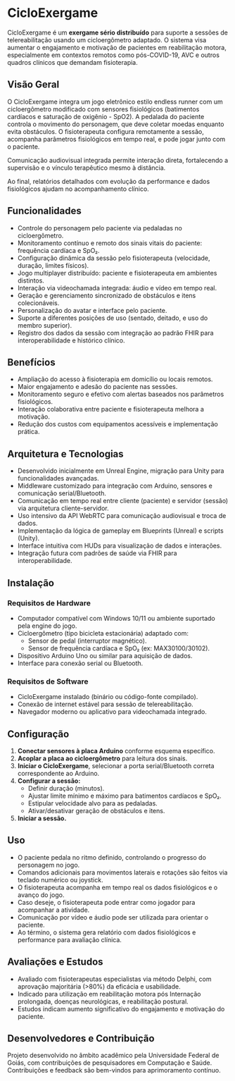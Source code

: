 # CicloExergame

CicloExergame é um **exergame sério distribuído** para suporte a sessões de telereabilitação usando um cicloergômetro adaptado. O sistema visa aumentar o engajamento e motivação de pacientes em reabilitação motora, especialmente em contextos remotos como pós-COVID-19, AVC e outros quadros clínicos que demandam fisioterapia.

## Visão Geral

O CicloExergame integra um jogo eletrônico estilo endless runner com um cicloergômetro modificado com sensores fisiológicos (batimentos cardíacos e saturação de oxigênio - SpO2). A pedalada do paciente controla o movimento do personagem, que deve coletar moedas enquanto evita obstáculos. O fisioterapeuta configura remotamente a sessão, acompanha parâmetros fisiológicos em tempo real, e pode jogar junto com o paciente.

Comunicação audiovisual integrada permite interação direta, fortalecendo a supervisão e o vínculo terapêutico mesmo à distância.

Ao final, relatórios detalhados com evolução da performance e dados fisiológicos ajudam no acompanhamento clínico.

## Funcionalidades

- Controle do personagem pelo paciente via pedaladas no cicloergômetro.
- Monitoramento contínuo e remoto dos sinais vitais do paciente: frequência cardíaca e SpO₂.
- Configuração dinâmica da sessão pelo fisioterapeuta (velocidade, duração, limites físicos).
- Jogo multiplayer distribuído: paciente e fisioterapeuta em ambientes distintos.
- Interação via videochamada integrada: áudio e vídeo em tempo real.
- Geração e gerenciamento sincronizado de obstáculos e itens colecionáveis.
- Personalização do avatar e interface pelo paciente.
- Suporte a diferentes posições de uso (sentado, deitado, e uso do membro superior).
- Registro dos dados da sessão com integração ao padrão FHIR para interoperabilidade e histórico clínico.

## Benefícios

- Ampliação do acesso à fisioterapia em domicílio ou locais remotos.
- Maior engajamento e adesão do paciente nas sessões.
- Monitoramento seguro e efetivo com alertas baseados nos parâmetros fisiológicos.
- Interação colaborativa entre paciente e fisioterapeuta melhora a motivação.
- Redução dos custos com equipamentos acessíveis e implementação prática.

## Arquitetura e Tecnologias

- Desenvolvido inicialmente em Unreal Engine, migração para Unity para funcionalidades avançadas.
- Middleware customizado para integração com Arduino, sensores e comunicação serial/Bluetooth.
- Comunicação em tempo real entre cliente (paciente) e servidor (sessão) via arquitetura cliente-servidor.
- Uso intensivo da API WebRTC para comunicação audiovisual e troca de dados.
- Implementação da lógica de gameplay em Blueprints (Unreal) e scripts (Unity).
- Interface intuitiva com HUDs para visualização de dados e interações.
- Integração futura com padrões de saúde via FHIR para interoperabilidade.

## Instalação

### Requisitos de Hardware

- Computador compatível com Windows 10/11 ou ambiente suportado pela engine do jogo.
- Cicloergômetro (tipo bicicleta estacionária) adaptado com:
  - Sensor de pedal (interruptor magnético).
  - Sensor de frequência cardíaca e SpO₂ (ex: MAX30100/30102).
- Dispositivo Arduino Uno ou similar para aquisição de dados.
- Interface para conexão serial ou Bluetooth.

### Requisitos de Software

- CicloExergame instalado (binário ou código-fonte compilado).
- Conexão de internet estável para sessão de telereabilitação.
- Navegador moderno ou aplicativo para videochamada integrado.

## Configuração

1. **Conectar sensores à placa Arduino** conforme esquema específico.
2. **Acoplar a placa ao cicloergômetro** para leitura dos sinais.
3. **Iniciar o CicloExergame**, selecionar a porta serial/Bluetooth correta correspondente ao Arduino.
4. **Configurar a sessão:**
   - Definir duração (minutos).
   - Ajustar limite mínimo e máximo para batimentos cardíacos e SpO₂.
   - Estipular velocidade alvo para as pedaladas.
   - Ativar/desativar geração de obstáculos e itens.
5. **Iniciar a sessão.**

## Uso

- O paciente pedala no ritmo definido, controlando o progresso do personagem no jogo.
- Comandos adicionais para movimentos laterais e rotações são feitos via teclado numérico ou joystick.
- O fisioterapeuta acompanha em tempo real os dados fisiológicos e o avanço do jogo.
- Caso deseje, o fisioterapeuta pode entrar como jogador para acompanhar a atividade.
- Comunicação por vídeo e áudio pode ser utilizada para orientar o paciente.
- Ao término, o sistema gera relatório com dados fisiológicos e performance para avaliação clínica.

## Avaliações e Estudos

- Avaliado com fisioterapeutas especialistas via método Delphi, com aprovação majoritária (>80%) da eficácia e usabilidade.
- Indicado para utilização em reabilitação motora pós Internação prolongada, doenças neurológicas, e reabilitação postural.
- Estudos indicam aumento significativo do engajamento e motivação do paciente.

## Desenvolvedores e Contribuição

Projeto desenvolvido no âmbito acadêmico pela Universidade Federal de Goiás, com contribuições de pesquisadores em Computação e Saúde.
Contribuições e feedback são bem-vindos para aprimoramento contínuo.

